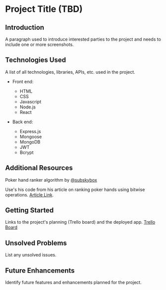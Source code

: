 # Project Title (TBD)

## Introduction 
A paragraph used to introduce interested parties to the project and needs to include one or more screenshots.


## Technologies Used 
A list of all technologies, libraries, APIs, etc. used in the project.

- Front end: 
  - HTML
  - CSS
  - Javascript
  - Node.js
  - React
  
- Back end: 
  - Express.js
  - Mongoose
  - MongoDB 
  - JWT
  - Bcrypt

## Additional Resources
Poker hand ranker algorithm by [@subskybox](https://www.codeproject.com/Members/subskybox)

Use's his code from his article on ranking poker hands using bitwise operations. [Article Link](https://www.codeproject.com/Articles/569271/A-Poker-hand-analyzer-in-JavaScript-using-bit-math).


## Getting Started
Links to the project's planning (Trello board) and the deployed app.
[Trello Board](https://trello.com/b/gZqUsYnR/perscholas-capstone)

## Unsolved Problems
List any unsolved issues.

## Future Enhancements
Identify future features and enhancements planned for the project.
